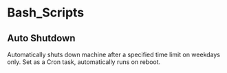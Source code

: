 
# Bash_Scripts

## Auto Shutdown

Automatically shuts down machine after a specified time limit on weekdays only.
Set as a Cron task, automatically runs on reboot.
